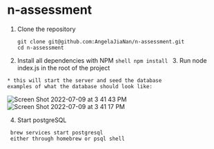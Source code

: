 # n-assessment

1. Clone the repository
    ```shell
    git clone git@github.com:AngelaJiaNan/n-assessment.git
    cd n-assessment
    ```
  2. Install all dependencies with NPM
    ```shell
    npm install
    ```
    3. Run node index.js in the root of the project
    
    * this will start the server and seed the database
    examples of what the database should look like:
    
![Screen Shot 2022-07-09 at 3 41 43 PM](https://user-images.githubusercontent.com/90875226/178124937-23e720f2-8d53-472e-a987-e767b31d6bc8.png)
![Screen Shot 2022-07-09 at 3 41 17 PM](https://user-images.githubusercontent.com/90875226/178124938-9a733f56-f703-457c-a0d5-eed747f7afa9.png)

4. Start postgreSQL
```shelll
 brew services start postgresql
 either through homebrew or psql shell
 ```
   
   
    
    
